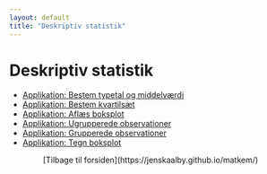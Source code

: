 ```yaml
---
layout: default
title: "Deskriptiv statistik"
---
```


# Deskriptiv statistik

- [Applikation: Bestem typetal og middelværdi](./type_mid.html)
- [Applikation: Bestem kvartilsæt](./kvartilsaet_bestem.html)
- [Applikation: Aflæs boksplot](./boksplot_aflaesning.html)
- [Applikation: Ugrupperede observationer](./ugrupp_obs.html)
- [Applikation: Grupperede observationer](./grupp_obs.html)
- [Applikation: Tegn boksplot](tegn_boksplot.html)

<div style="text-align: center;">
[Tilbage til forsiden](https://jenskaalby.github.io/matkem/) 
</div>